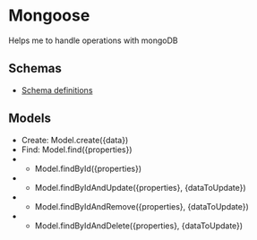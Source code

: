# Mongoose

Helps me to handle operations with mongoDB

## Schemas 

* [Schema definitions](https://mongoosejs.com/docs/guide.html#definition)

## Models 

* Create: Model.create({data})
* Find: Model.find({properties})
* * Model.findById({properties})
* * Model.findByIdAndUpdate({properties}, {dataToUpdate})
* * Model.findByIdAndRemove({properties}, {dataToUpdate})
* * Model.findByIdAndDelete({properties}, {dataToUpdate})